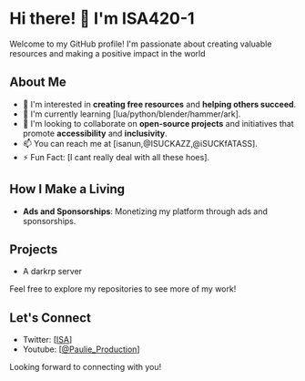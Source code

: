 # Hi there! 👋 I'm ISA420-1

Welcome to my GitHub profile! I'm passionate about creating valuable resources and making a positive impact in the world

## About Me
- 👀 I'm interested in **creating free resources** and **helping others succeed**.
- 🌱 I'm currently learning [lua/python/blender/hammer/ark].
- 💞️ I'm looking to collaborate on **open-source projects** and initiatives that promote **accessibility** and **inclusivity**.
- 📫 You can reach me at [isanun,@ISUCKAZZ,@iSUCKfATASS].
- ⚡ Fun Fact: [I cant really deal with all these hoes].

## How I Make a Living
- **Ads and Sponsorships**: Monetizing my platform through ads and sponsorships.

## Projects
- A darkrp server


Feel free to explore my repositories to see more of my work!

## Let's Connect
- Twitter: [[ISA](https://twitter.com/ISANUN669)]
- Youtube: [[@Paulie_Production](https://www.youtube.com/channel/UC8RmN09vgGJUnlhNYo1Kgpg)]

Looking forward to connecting with you!
